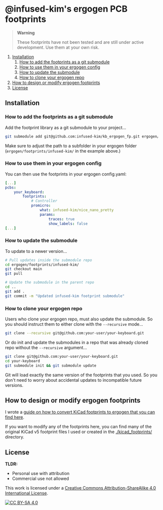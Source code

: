 # @infused-kim's ergogen PCB footprints

> **Warning**
>
> These footprints have not been tested and are still under active development. Use them at your own risk.

1. [Installation](#installation)
    1. [How to add the footprints as a git submodule](#how-to-add-the-footprints-as-a-git-submodule)
    2. [How to use them in your ergogen config](#how-to-use-them-in-your-ergogen-config)
    3. [How to update the submodule](#how-to-update-the-submodule)
    4. [How to clone your ergogen repo](#how-to-clone-your-ergogen-repo)
2. [How to design or modify ergogen footprints](#how-to-design-or-modify-ergogen-footprints)
3. [License](#license)


## Installation

### How to add the footprints as a git submodule

Add the footprint library as a git submodule to your project...

```bash
git submodule add git@github.com:infused-kim/kb_ergogen_fp.git ergogen/footprints/infused-kim/
```

Make sure to adjust the path to a subfolder in your ergogen folder (`ergogen/footprints/infused-kim/` in the example above.)

### How to use them in your ergogen config

You can then use the footprints in your ergogen config.yaml:

```yaml
[...]
pcbs:
    your_keyboard:
        footprints:
            # Controller
            promicro:
                what: infused-kim/nice_nano_pretty
                params:
                    traces: true
                    show_labels: false
[...]
```

### How to update the submodule

To update to a newer version...

```bash
# Pull updates inside the submodule repo
cd ergogen/footprints/infused-kim/
git checkout main
git pull

# Update the submodule in the parent repo
cd ..
git add .
git commit -m "Updated infused-kim footprint submodule"
```

### How to clone your ergogen repo

Users who clone your ergogen repo, must also update the submodule. So you should instruct them to either clone with the `--recursive` mode...

```bash
git clone --recursive git@github.com:your-user/your-keyboard.git
```

Or do init and update the submodules in a repo that was already cloned repo without the `--recursive` argument...

```bash
git clone git@github.com:your-user/your-keyboard.git
cd your-keyboard
git submodule init && git submodule update
```

Git will load exactly the same version of the footprints that you used. So you don't need to worry about accidental updates to incompatible future versions.

## How to design or modify ergogen footprints

I wrote a [guide on how to convert KiCad footprints to ergogen that you can find here](https://www.notion.so/nilnil/Convert-Kicad-Footprint-to-Ergogen-8340ce87ad554c69af4e3f92bc9a0898?pvs=4).

If you want to modify any of the footprints here, you can find many of the original KiCad v5 footprint files I used or created in the [./kicad_footprints/](./kicad_footprints/) directory.

## License

**TLDR:**

- Personal use with attribution
- Commercial use not allowed

This work is licensed under a
[Creative Commons Attribution-ShareAlike 4.0 International License][cc-by-sa].

[![CC BY-SA 4.0][cc-by-sa-image]][cc-by-sa]

[cc-by-sa]: http://creativecommons.org/licenses/by-sa/4.0/
[cc-by-sa-image]: https://licensebuttons.net/l/by-sa/4.0/88x31.png
[cc-by-sa-shield]: https://img.shields.io/badge/License-CC%20BY--SA%204.0-lightgrey.svg
